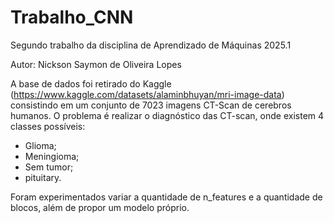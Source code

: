 # Trabalho_CNN
Segundo trabalho da disciplina de Aprendizado de Máquinas 2025.1

Autor: Nickson Saymon de Oliveira Lopes

A base de dados foi retirado do Kaggle (https://www.kaggle.com/datasets/alaminbhuyan/mri-image-data) consistindo em um conjunto de 7023 imagens CT-Scan de cerebros humanos. O problema é realizar o diagnóstico das CT-scan, onde existem 4 classes possíveis:

* Glioma; 
* Meningioma;
* Sem tumor;
* pituitary.

Foram experimentados variar a quantidade de n_features e a quantidade de blocos, além de propor um modelo próprio.
